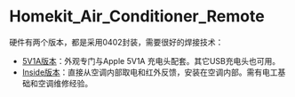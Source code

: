 # Homekit_Air_Conditioner_Remote
硬件有两个版本，都是采用0402封装，需要很好的焊接技术：

* [5V1A版本](/hardware/AC_IR_Homekit_5V1A_3.0_0402)：外观专门与Apple 5V1A 充电头配套。其它USB充电头也可用。
* [Inside版本](/hardware/AC_IR_Homekit_Inside_3.0_0402)：直接从空调内部取电和红外反馈，安装在空调内部。需有电工基础和空调维修经验。

